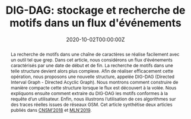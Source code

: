 ---
title: "DIG-DAG: stockage et recherche de motifs dans un flux d'événements"

# Authors
# If you created a profile for a user (e.g. the default `admin` user), write the username (folder name) here 
# and it will be replaced with their full name and linked to their profile.
authors:
- Anne Bouillard
- Marc-Olivier Buob
- admin
- Maxime Raynal

# Author notes (optional)
#author_notes:
#- "Equal contribution"
#- "Equal contribution"

date: "2020-10-02T00:00:00Z"
doi: ""

# Schedule page publish date (NOT publication's date).
#publishDate: "2017-01-01T00:00:00Z"

# Publication type.
# Legend: 0 = Uncategorized; 1 = Conference paper; 2 = Journal article;
# 3 = Preprint / Working Paper; 4 = Report; 5 = Book; 6 = Book section;
# 7 = Thesis; 8 = Patent
publication_types: ["1"]

# Publication name and optional abbreviated publication name.
publication: "In *ALGOTEL 2020: 22èmes Rencontres Francophones sur les Aspects Algorithmiques des Télécommunications*"
publication_short: In *ALGOTEL 2020*

abstract: "La recherche de motifs dans une chaîne de caractères se réalise facilement 
avec un outil tel que grep. 
Dans cet article, nous considérons un flux d’événements caractérisés par une date de début 
et de fin. La recherche de motifs dans une telle structure devient alors plus complexe. 
Afin de réaliser efficacement cette opération, nous proposons une nouvelle structure, 
appelée DIG-DAG (Directed Interval Graph - Directed Acyclic Graph). 
Nous montrons comment construire de manière compacte cette structure lorsque 
le flux est découvert à la volée. 
Nous expliquons ensuite comment extraire du DIG-DAG les motifs conformes à la requête 
d’un utilisateur. 
Enfin, nous illustrons l’utilisation de ces algorithmes sur des traces réelles issues 
de réseaux GSM. 
Cet article synthétise deux articles publiés dans [CNSM’2018](https://achillesalaun.netlify.app/publication/2018_cnsm/) 
et [MLN’2019](https://achillesalaun.netlify.app/publication/2019_mln/)."

# Summary. An optional shortened abstract.
#summary: Lorem ipsum dolor sit amet, consectetur adipiscing elit. Duis posuere tellus ac convallis placerat. Proin tincidunt magna sed ex sollicitudin condimentum.

tags: [Online algorithm, Pattern matching, Fault diagnosis]

# Display this page in the Featured widget?
featured: true

# Custom links (uncomment lines below)
# links:
# - name: Custom Link
#   url: http://example.org

url_pdf: ''
url_code: ''
url_dataset: ''
url_poster: ''
url_project: ''
url_slides: ''
url_source: ''
url_video: ''

# Featured image
# To use, add an image named `featured.jpg/png` to your page's folder. 
image:
  caption: 'Image credit: [**Unsplash**](https://unsplash.com/photos/pLCdAaMFLTE)'
  focal_point: ""
  preview_only: false

# Associated Projects (optional).
#   Associate this publication with one or more of your projects.
#   Simply enter your project's folder or file name without extension.
#   E.g. `internal-project` references `content/project/internal-project/index.md`.
#   Otherwise, set `projects: []`.
projects:
- example

# Slides (optional).
#   Associate this publication with Markdown slides.
#   Simply enter your slide deck's filename without extension.
#   E.g. `slides: "example"` references `content/slides/example/index.md`.
#   Otherwise, set `slides: ""`.
#slides: example
#---
#
#{{% callout note %}}
#Click the *Cite* button above to demo the feature to enable visitors to import publication metadata into their reference management software.
#{{% /callout %}}
#
#{{% callout note %}}
#Create your slides in Markdown - click the *Slides* button to check out the example.
#{{% /callout %}}
#
#Supplementary notes can be added here, including [code, math, and images](https://wowchemy.com/docs/writing-markdown-latex/).
---